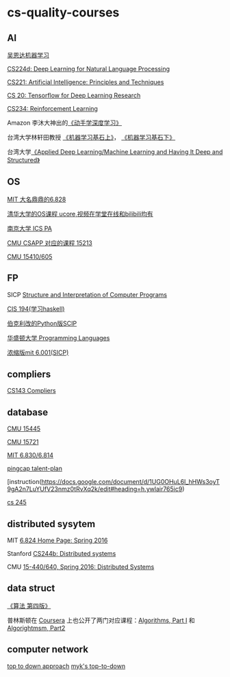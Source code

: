 # cs-quality-courses

## AI

[吴恩达机器学习](<https://www.coursera.org/learn/machine-learning>)

[CS224d: Deep Learning for Natural Language Processing](http://cs224d.stanford.edu/syllabus.html)

[CS221: Artificial Intelligence: Principles and Techniques](<http://web.stanford.edu/class/cs221/>)

[CS 20: Tensorflow for Deep Learning Research](<https://web.stanford.edu/class/cs20si/syllabus.html>)

[CS234: Reinforcement Learning](<http://web.stanford.edu/class/cs234/schedule.html>)

Amazon 李沐大神出的[《动手学深度学习》](https://link.zhihu.com/?target=https%3A//discuss.gluon.ai/t/topic/753)

台湾大学林轩田教授 [《机器学习基石上》](https://link.zhihu.com/?target=https%3A//www.coursera.org/learn/ntumlone-mathematicalfoundations)， [《机器学习基石下》](https://link.zhihu.com/?target=https%3A//www.coursera.org/learn/ntumlone-algorithmicfoundations)

台湾大学[《Applied Deep Learning/Machine Learning and Having It Deep and Structured》](https://link.zhihu.com/?target=https%3A//www.csie.ntu.edu.tw/~yvchen/f106-adl/syllabus.html)

## OS

[MIT 大名鼎鼎的6.828](<https://pdos.csail.mit.edu/6.828/2018/schedule.html>)

[清华大学的OS课程 ucore,视频在学堂在线和bilibili均有](<http://os.cs.tsinghua.edu.cn/oscourse/OS2017spring#A.2Bi.2F56C4nGmJE->)

[南京大学 ICS PA](<https://nju-ics.gitbooks.io/ics2017-programming-assignment/content/2.2.html>)

[CMU CSAPP 对应的课程 15213](https://www.cs.cmu.edu/~213/schedule.html)

[CMU 15410/605](https://www.cs.cmu.edu/~410/)

## FP

SICP [Structure and Interpretation of Computer Programs](https://link.zhihu.com/?target=http%3A//book.douban.com/subject/1451622/)

[CIS 194(学习haskell)](<https://www.seas.upenn.edu/~cis194/spring13/lectures.html>)

[伯克利改的Python版SCIP](<https://cs61a.org/>)

[华盛顿大学 Programming Languages](<https://www.coursera.org/lecture/programming-languages/welcome-and-some-course-mechanics-3dedE>)

[浓缩版mit 6.001(SICP)](http://web.mit.edu/alexmv/6.037/)

## compliers

[CS143 Compliers](<http://web.stanford.edu/class/cs143/index2018.html>)

## database

[CMU 15445](https://15445.courses.cs.cmu.edu/fall2019/#)

[CMU 15721](https://15721.courses.cs.cmu.edu/spring2019/)

[MIT 6.830/6.814](<http://db.lcs.mit.edu/6.830/sched.php>)

[pingcap talent-plan](https://zhuanlan.zhihu.com/p/61340679)   

[instruction(https://docs.google.com/document/d/1UG0OHuL6l_hHWs3oyT9gA2n7LuYUfV23nmz0tRvXq2k/edit#heading=h.ywlair765ic9)

[cs 245](http://web.stanford.edu/class/cs245/#schedule)

## distributed sysytem

MIT
[6.824 Home Page: Spring 2016](https://link.zhihu.com/?target=https%3A//pdos.csail.mit.edu/6.824/)

Stanford
[CS244b: Distributed systems](https://link.zhihu.com/?target=http%3A//www.scs.stanford.edu/14au-cs244b/)

CMU
[15-440/640, Spring 2016: Distributed Systems](https://link.zhihu.com/?target=http%3A//www.cs.cmu.edu/~15-440/)


## data struct

[《算法 第四版》](https://link.zhihu.com/?target=https%3A//algs4.cs.princeton.edu/home/)

普林斯顿在 [Coursera](https://link.zhihu.com/?target=https%3A//www.coursera.org/) 上也公开了两门对应课程：[Algorithms, Part I](https://link.zhihu.com/?target=https%3A//www.coursera.org/learn/algorithms-part1) 和 [Algorightmsm, Part2](https://link.zhihu.com/?target=https%3A//www.coursera.org/learn/algorithms-part2)

## computer network

[top to down approach](http://uniteng.com/wiki/doku.php?id=classlog:computer_networks)
[myk's top-to-down](https://github.com/moranzcw/Computer-Networking-A-Top-Down-Approach-NOTES)
